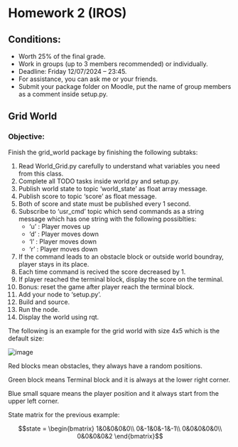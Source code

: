 # Homework 2 (IROS)

## Conditions:
* Worth 25% of the final grade.
* Work in groups (up to 3 members recommended) or individually.
* Deadline: Friday 12/07/2024 – 23:45.
* For assistance, you can ask me or your friends.
* Submit your package folder on Moodle, put the name of group members as a comment inside setup.py.

## Grid World
### Objective:
Finish the grid_world package by finishing the following subtaks:
1. Read World_Grid.py carefully to understand what variables you need from this class.
2. Complete all TODO tasks inside world.py and setup.py.
3. Publish world state to topic ‘world_state’ as float array message.
4. Publish score to topic ‘score’ as float message.
5. Both of score and state must be published every 1 second.
6. Subscribe to ‘usr_cmd’ topic which send commands as a string message which has one string with the following possiblties:
   * ‘u’ : Player moves up
   * ‘d’ : Player moves down
   * ‘l’ : Player moves down
   * ‘r’ : Player moves down
7. If the command leads to an obstacle block or outside world boundray, player stays in its place.
8. Each time command is recived the score decreased by 1.
9. If player reached the terminal block, display the score on the terminal.
10. Bonus: reset the game after player reach the terminal block.
11. Add your node to ‘setup.py’.
12. Build and source.
13. Run the node.
14. Display the world using rqt.
    
The following is an example for the grid world with size 4x5 which is the default size:

![image](https://github.com/AliJnadi/IROS/assets/90157234/c25b65c2-24a2-4bea-9431-1511875e4eda)

Red blocks mean obstacles, they always have a random positions.

Green block means Terminal block and it is always at the lower right corner.

Blue small square means the player position and it always start from the upper left corner.

State matrix for the previous example:

```math
state = 
\begin{bmatrix}
1&0&0&0&0\\
0&-1&0&-1&-1\\
0&0&0&0&0\\
0&0&0&0&2
\end{bmatrix}
```
